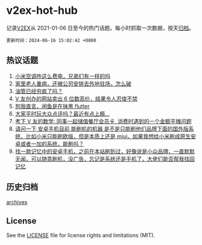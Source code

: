 # v2ex-hot-hub

 记录[V2EX](https://www.v2ex.com/)从 2021-01-06 日至今的热门话题。每小时抓取一次数据，按天[归档](archives)。

`更新时间：2024-06-16 15:02:42 +0800`

## 热议话题

1. [小米空调咋这么费电，兄弟们有一样的吗](https://www.v2ex.com/t/1049781)
1. [家里老人重病，还被公司安排去外地驻场，怎么破](https://www.v2ex.com/t/1049843)
1. [油管已经穷疯了吗？](https://www.v2ex.com/t/1049851)
1. [V 友创办的网站卖出 6 位数高价，结果令人忍俊不禁](https://www.v2ex.com/t/1049801)
1. [恕我直言，闲鱼是在抹黑 flutter](https://www.v2ex.com/t/1049849)
1. [大家平时玩大众点评吗？最近有点上瘾...](https://www.v2ex.com/t/1049780)
1. [考下 V 友的数学: 同事一起储值餐厅会员卡, 消费时遇到的一个金额平摊问题](https://www.v2ex.com/t/1049818)
1. [请问一下 安卓手机目前 能刷机的机器 是不是只能刷他们品牌下面的国外版系统，比如小米只能刷欧版，但是本质上还是 miui，如果我想给小米刷成原生安卓或者一加的系统，能刷吗？](https://www.v2ex.com/t/1049797)
1. [找一款记忆中的安卓手机，之前在本站刷到过，好像说是小众品牌，一直默默无闻，可以随意刷机，没广告，忘记是系统还是手机了，大佬们能否帮我找回记忆](https://www.v2ex.com/t/1049782)

## 历史归档

[archives](archives)

## License

See the [LICENSE](LICENSE) file for license rights and limitations (MIT).
